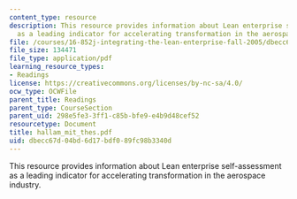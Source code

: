 ```yaml
---
content_type: resource
description: This resource provides information about Lean enterprise self-assessment
  as a leading indicator for accelerating transformation in the aerospace industry.
file: /courses/16-852j-integrating-the-lean-enterprise-fall-2005/dbecc67d04bd6d17bdf089fc98b3340d_hallam_mit_thes.pdf
file_size: 134471
file_type: application/pdf
learning_resource_types:
- Readings
license: https://creativecommons.org/licenses/by-nc-sa/4.0/
ocw_type: OCWFile
parent_title: Readings
parent_type: CourseSection
parent_uid: 298e5fe3-3ff1-c85b-bfe9-e4b9d48cef52
resourcetype: Document
title: hallam_mit_thes.pdf
uid: dbecc67d-04bd-6d17-bdf0-89fc98b3340d
---
```

This resource provides information about Lean enterprise self-assessment as a leading indicator for accelerating transformation in the aerospace industry.